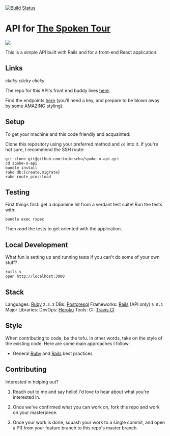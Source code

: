 [![Build Status](https://travis-ci.org/tmikeschu/the-spoken-tour-api.svg?branch=master)](https://travis-ci.org/tmikeschu/the-spoken-tour-api)

# API for [The Spoken Tour](http://www.thespokentour.com/)

![](https://www.thespokentour.com//static/media/spoken-logo.6fa3a5cd.jpg)

This is a simple API built with Rails and for a front-end React application.

## Links

*clicky clicky clicky*

The repo for this API's front end buddy lives [here](https://github.com/tmikeschu/spoke-n).

Find the endpoints [here](http://spoken-api.herokuapp.com/) (you'll need a key, and prepare to be blown away by some AMAZING styling).

## Setup

To get your machine and this code friendly and acquainted:

Clone this repository using your preferred method and `cd` into it. If you're not sure, I
recommend the SSH route:

```
git clone git@github.com:tmikeschu/spoke-n-api.git
cd spoke-n-api
bundle install
rake db:{create,migrate}
rake route_pins:load
```

## Testing

First things first: get a dopamine hit from a verdant test suite! Run the tests with:

```
bundle exec rspec
```

Then *read* the tests to get oriented with the application.

## Local Development

What fun is setting up and running tests if you can't do some of your own stuff?

```
rails s
open http://localhost:3000
```

## Stack

Languages: [Ruby](http://ruby-doc.org/) `2.3.3`
DBs: [Postgresql](https://www.postgresql.org/docs/)
Frameworks: [Rails](http://guides.rubyonrails.org/) (API only) `5.0.1`
Major Libraries:
DevOps: [Heroku](https://www.heroku.com/home)
Tools:
CI: [Travis CI](https://travis-ci.org/)

## Style

When contributing to code, be the tofu. In other words, take on the style of the
existing code. Here are some main approaches I follow:

* General [Ruby](https://github.com/bbatsov/ruby-style-guide) and [Rails](https://github.com/bbatsov/rails-style-guide) best practices

## Contributing

Interested in helping out?

1. Reach out to me and say hello! I'd love to hear about what you're interested
   in.

2. Once we've confirmed what you can work on, fork this repo and work on your
   masterpiece.

3. Once your work is done, squash your work to a single commit, and open a PR
   from your feature branch to this repo's master branch.

